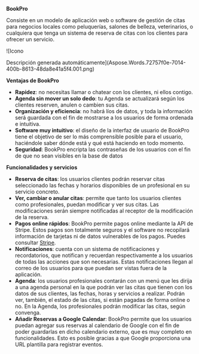 **BookPro**

Consiste en un modelo de aplicación web o software de gestión de citas para negocios locales como peluquerías, salones de belleza, veterinarios, o cualquiera que tenga un sistema de reserva de citas con los clientes para ofrecer un servicio.

![Icono

Descripción generada automáticamente](Aspose.Words.72757f0e-7014-400b-8613-48da8e41a5f4.001.png)

**Ventajas de BookPro**

- **Rapidez**: no necesitas llamar o chatear con los clientes, ni ellos contigo. 
- **Agenda sin mover un solo dedo**: tu Agenda se actualizará según los clientes reserven, anulen o cambien sus citas. 
- **Organización y eficiencia**: no habrá líos de datos, y toda la información será guardada con el fin de mostrarse a los usuarios de forma ordenada e intuitiva.
- **Software muy intuitivo**:  el diseño de la interfaz de usuario de BookPro tiene el objetivo de ser lo más comprensible posible para el usuario, haciéndole saber dónde está y qué está haciendo en todo momento.
- **Seguridad**: BookPro encripta las contraseñas de los usuarios con el fin de que no sean visibles en la base de datos


**Funcionalidades y servicios**

- **Reserva de citas**: los usuarios clientes podrán reservar citas seleccionado las fechas y horarios disponibles de un profesional en su servicio concreto. 
- **Ver, cambiar o anular citas**: permite que tanto los usuarios clientes como profesionales, puedan modificar y ver sus citas. Las modificaciones serán siempre notificadas al receptor de la modificación de la reserva. 
- **Pagos online rápidos**: BookPro permite pagos online mediante la API de Stripe. Estos pagos son totalmente seguros y el software no recopilará información de tarjetas ni de datos vulnerables de los pagos. Puedes consultar [Stripe](https://stripe.com/es).
- **Notificaciones**: cuenta con un sistema de notificaciones y recordatorios, que notifican y recuerdan respectivamente a los usuarios de todas las acciones que son necesarias. Estas notificaciones llegan al correo de los usuarios para que puedan ser vistas fuera de la aplicación.
- **Agenda**: los usuarios profesionales contarán con un menú que les dirija a una agenda personal en la que podrán ver las citas que tienen con los datos de sus clientes, las fechas, horas y servicios a realizar. Podrán ver, también, el estado de las citas, si están pagadas de forma online o no. En la Agenda, los profesionales podrán modificar las citas, según convenga.
- **Añadir Reservas a Google Calendar**: BookPro permite que los usuarios puedan agregar sus reservas al calendario de Google con el fin de poder guardarlas en dicho calendario externo, que es muy completo en funcionalidades. Esto es posible gracias a que Google proporciona una URL plantilla para registrar eventos.

